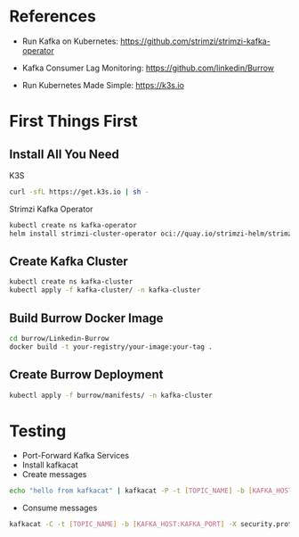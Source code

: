 # References

* Run Kafka on Kubernetes:
https://github.com/strimzi/strimzi-kafka-operator

* Kafka Consumer Lag Monitoring:
https://github.com/linkedin/Burrow

* Run Kubernetes Made Simple:
https://k3s.io

# First Things First

## Install All You Need

K3S

```bash
curl -sfL https://get.k3s.io | sh -
```

Strimzi Kafka Operator

```bash
kubectl create ns kafka-operator
helm install strimzi-cluster-operator oci://quay.io/strimzi-helm/strimzi-kafka-operator -n kafka-operator
```

## Create Kafka Cluster

```bash
kubectl create ns kafka-cluster
kubectl apply -f kafka-cluster/ -n kafka-cluster
```

## Build Burrow Docker Image

```bash
cd burrow/Linkedin-Burrow
docker build -t your-registry/your-image:your-tag .
```

## Create Burrow Deployment

```bash
kubectl apply -f burrow/manifests/ -n kafka-cluster
```

# Testing

* Port-Forward Kafka Services
* Install kafkacat
* Create messages

```bash
echo "hello from kafkacat" | kafkacat -P -t [TOPIC_NAME] -b [KAFKA_HOST:KAFKA_PORT] -X security.protocol=SASL_SSL -X sasl.mechanisms=SCRAM-SHA-512 -X sasl.username=kafka-burrow -X sasl.password=[PASSWORD]
```

* Consume messages

```bash
kafkacat -C -t [TOPIC_NAME] -b [KAFKA_HOST:KAFKA_PORT] -X security.protocol=SASL_SSL -X sasl.mechanisms=SCRAM-SHA-512 -X sasl.username=kafka-burrow -X sasl.password=[PASSWORD]
```